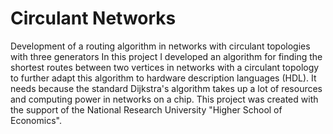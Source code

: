 # Circulant Networks
Development of a routing algorithm in networks with circulant topologies with three generators
In this project I developed an algorithm for finding the shortest routes between two vertices in networks with a circulant topology 
to further adapt this algorithm to hardware description languages (HDL). 
It needs because the standard Dijkstra's algorithm takes up a lot of resources and computing power in networks on a chip.
This project was created with the support of the National Research University "Higher School of Economics".
